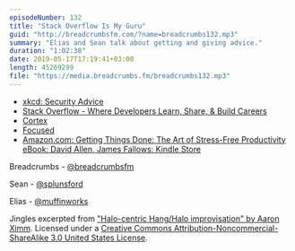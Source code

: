```yaml
---
episodeNumber: 132
title: "Stack Overflow Is My Guru"
guid: "http://breadcrumbsfm.com/?name=breadcrumbs132.mp3"
summary: "Elias and Sean talk about getting and giving advice."
duration: "1:02:38"
date: 2019-05-17T17:19:41+03:00
length: 45269299
file: "https://media.breadcrumbs.fm/breadcrumbs132.mp3"
---
```


- [xkcd: Security Advice](https://www.xkcd.com/1820/)
- [Stack Overflow - Where Developers Learn, Share, & Build Careers](https://stackoverflow.com/)
- [Cortex](https://www.relay.fm/cortex)
- [Focused](https://www.relay.fm/focused)
- [Amazon.com: Getting Things Done: The Art of Stress-Free Productivity eBook: David Allen, James Fallows: Kindle Store](http://www.amazon.com/dp/B00KWG9M2E/?tag=breadcrumbsfm-20)

Breadcrumbs - [@breadcrumbsfm](https://twitter.com/breadcrumbsfm)

Sean - [@splunsford](https://twitter.com/splunsford)

Elias - [@muffinworks](https://twitter.com/muffinworks)

Jingles excerpted from ["Halo-centric Hang/Halo improvisation" by Aaron Ximm](http://freemusicarchive.org/music/aaron_ximm/handpans_and_the_hang/). Licensed under a [Creative Commons Attribution-Noncommercial-ShareAlike 3.0 United States License](http://creativecommons.org/licenses/by-nc-sa/3.0/us/).